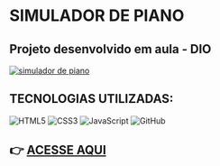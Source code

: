# SIMULADOR DE PIANO

## Projeto desenvolvido em aula - DIO


[![simulador de piano](https://iili.io/2MXItzF.png)](https://vilander.github.io/js-virtual-piano-simulator/)

## **TECNOLOGIAS UTILIZADAS:**

![HTML5](https://img.shields.io/badge/HTML5-E34F26?style=for-the-badge&logo=html5&logoColor=white) ![CSS3](https://img.shields.io/badge/CSS3-1572B6?style=for-the-badge&logo=css3&logoColor=white) ![JavaScript](https://img.shields.io/badge/JavaScript-F7DF1E?style=for-the-badge&logo=javascript&logoColor=black) ![GitHub](https://img.shields.io/badge/GitHub-100000?style=for-the-badge&logo=github&logoColor=white)

##  👉 [**ACESSE AQUI**](https://vilander.github.io/js-virtual-piano-simulator/)

